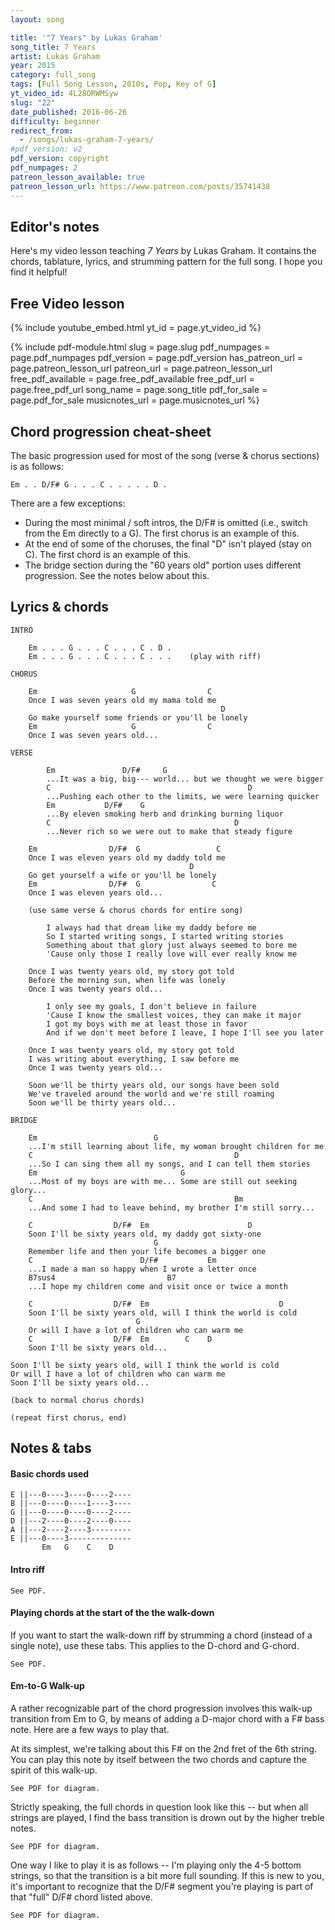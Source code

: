 ```yaml
---
layout: song

title: '"7 Years" by Lukas Graham'
song_title: 7 Years
artist: Lukas Graham
year: 2015
category: full_song
tags: [Full Song Lesson, 2010s, Pop, Key of G]
yt_video_id: 4L28ORWMSyw
slug: "22"
date_published: 2016-06-26
difficulty: beginner
redirect_from:
  - /songs/lukas-graham-7-years/
#pdf_version: v2
pdf_version: copyright
pdf_numpages: 2
patreon_lesson_available: true
patreon_lesson_url: https://www.patreon.com/posts/35741438
---
```


## Editor's notes

Here's my video lesson teaching _7 Years_ by Lukas Graham. It contains the chords, tablature, lyrics, and strumming pattern for the full song. I hope you find it helpful!

## Free Video lesson

{% include youtube_embed.html yt_id = page.yt_video_id %}

{% include pdf-module.html slug = page.slug pdf_numpages = page.pdf_numpages pdf_version = page.pdf_version has_patreon_url = page.patreon_lesson_url patreon_url = page.patreon_lesson_url free_pdf_available = page.free_pdf_available free_pdf_url = page.free_pdf_url song_name = page.song_title pdf_for_sale = page.pdf_for_sale musicnotes_url = page.musicnotes_url %}

## Chord progression cheat-sheet

The basic progression used for most of the song (verse & chorus sections) is as follows:

    Em . . D/F# G . . . C . . . . . D .

There are a few exceptions:

- During the most minimal / soft intros, the D/F# is omitted (i.e., switch from the Em directly to a G). The first chorus is an example of this.
- At the end of some of the choruses, the final "D" isn't played (stay on C). The first chord is an example of this.
- The bridge section during the "60 years old" portion uses different progression. See the notes below about this.

## Lyrics & chords

    INTRO

        Em . . . G . . . C . . . C . D .
        Em . . . G . . . C . . . C . . .    (play with riff)

    CHORUS

        Em                     G                C
        Once I was seven years old my mama told me
                                                   D
        Go make yourself some friends or you'll be lonely
        Em                     G                C     
        Once I was seven years old...

    VERSE

            Em               D/F#     G
            ...It was a big, big--- world... but we thought we were bigger
            C                                            D
            ...Pushing each other to the limits, we were learning quicker
            Em           D/F#    G
            ...By eleven smoking herb and drinking burning liquor
            C                                         D
            ...Never rich so we were out to make that steady figure

        Em                D/F#  G                 C
        Once I was eleven years old my daddy told me
                                            D
        Go get yourself a wife or you'll be lonely
        Em                D/F#  G                C   
        Once I was eleven years old...

        (use same verse & chorus chords for entire song)

            I always had that dream like my daddy before me
            So I started writing songs, I started writing stories
            Something about that glory just always seemed to bore me
            'Cause only those I really love will ever really know me

        Once I was twenty years old, my story got told
        Before the morning sun, when life was lonely
        Once I was twenty years old...

            I only see my goals, I don't believe in failure
            'Cause I know the smallest voices, they can make it major
            I got my boys with me at least those in favor
            And if we don't meet before I leave, I hope I'll see you later

        Once I was twenty years old, my story got told
        I was writing about everything, I saw before me
        Once I was twenty years old...

        Soon we'll be thirty years old, our songs have been sold
        We've traveled around the world and we're still roaming
        Soon we'll be thirty years old...

    BRIDGE

        Em                          G
        ...I'm still learning about life, my woman brought children for me
        C                                             D
        ...So I can sing them all my songs, and I can tell them stories
        Em                                G
        ...Most of my boys are with me... Some are still out seeking glory...
        C                                             Bm
        ...And some I had to leave behind, my brother I'm still sorry...

        C                  D/F#  Em                      D
        Soon I'll be sixty years old, my daddy got sixty-one
                                    G
        Remember life and then your life becomes a bigger one
        C                        D/F#           Em
        ...I made a man so happy when I wrote a letter once
        B7sus4                         B7
        ...I hope my children come and visit once or twice a month

        C                  D/F#  Em                             D
        Soon I'll be sixty years old, will I think the world is cold
                                G
        Or will I have a lot of children who can warm me
        C                  D/F#  Em        C    D
        Soon I'll be sixty years old...

    Soon I'll be sixty years old, will I think the world is cold
    Or will I have a lot of children who can warm me
    Soon I'll be sixty years old...

    (back to normal chorus chords)

    (repeat first chorus, end)

## Notes & tabs

#### Basic chords used

    E ||---0----3----0----2----
    B ||---0----0----1----3----
    G ||---0----0----0----2----
    D ||---2----0----2----0----
    A ||---2----2----3---------
    E ||---0----3--------------
           Em   G    C    D

#### Intro riff

    See PDF.

<!-- E ||---3--2--0-----------------------3--2--0--------------------|-
B ||------------3--0--3--0--3--0--3-----------3--0--3--0--3--0--|-
G ||---------------0-----------0-----------------0--------------|-
D ||---------------2-----------0-----------------2--------------|-
A ||---------------2-----------2-----------------3--------------|-
E ||---------------0-----------3--------------------------------|-
                   Em          G                 C

  -|---3--2--0-----------------------3--2--0--------------------||
  -|---3--------3--0--3--0--3--0--3-----------3--0--3--0--3--0--||
  -|---2-----------0-----------0-----------------0--------------||
  -|---0-----------2-----------0-----------------2--------------||
  -|---------------2-----------2-----------------3--------------||
  -|---------------0-----------3--------------------------------||
     (D)          Em          G                 C -->



#### Playing chords at the start of the the walk-down

If you want to start the walk-down riff by strumming a chord (instead of a single note), use these tabs. This applies to the D-chord and G-chord.

    See PDF.

<!-- E ||---3--2--0---------
B ||---2--------3--0---
G ||---3-----------0---
D ||---0-----------2---
A ||---------------2---
E ||---------------0---
       D           Em

E ||---3--2--0---------
B ||---3--------3--0---
G ||---0-----------0---
D ||---0-----------2---
A ||---------------3---
E ||-------------------
       G           C -->

#### Em-to-G Walk-up

A rather recognizable part of the chord progression involves this walk-up transition from Em to G, by means of adding a D-major chord with a F# bass note. Here are a few ways to play that.

At its simplest, we're talking about this F# on the 2nd fret of the 6th string. You can play this note by itself between the two chords and capture the spirit of this walk-up.

    See PDF for diagram.

<!-- E ||---0--------------3-----
B ||---0--------------0-----
G ||---0--------------0-----
D ||---2--------------0-----
A ||---2--------------2-----
E ||---0---------2----3-----
       Em             G -->

Strictly speaking, the full chords in question look like this -- but when all strings are played, I find the bass transition is drown out by the higher treble notes.

    See PDF for diagram.
<!--
E ||---0---------2----3-----
B ||---0---------3----0-----
G ||---0---------2----0-----
D ||---2---------0----0-----
A ||---2---------0----2-----
E ||---0---------2----3-----
       Em       D/F#  G -->

One way I like to play it is as follows -- I'm playing only the 4-5 bottom strings, so that the transition is a bit more full sounding. If this is new to you, it's important to recognize that the D/F# segment you're playing is part of that "full" D/F# chord listed above.

    See PDF for diagram.

<!-- E ||------------------------
B ||------------------0-----
G ||---0---------2----0-----
D ||---2---------0----0-----
A ||---2---------0----2-----
E ||---0---------2----3-----
       Em       D/F#  G -->
